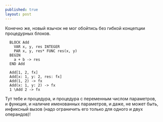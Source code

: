 ```yaml
---
published: true
layout: post
---
```

Конечно же, новый язычок не мог обойтись без гибкой концепции процедурных блоков. 

````
  BLOCK Add 
  	VAR x, y, res INTEGER
  	PAR x, y, res* FUNC res(x, y) 
  BEGIN
  	a + b -> res
  END Add
  
  Add[1, 2, fx]
  Add[x: 1, y: 2, res: fx]
  Add(1, 2) -> fx
  Add(x: 1, y: 2) -> fx
  1 \Add 2 -> fx
````

Тут тебе и процедура, и процедура с переменным числом параметров, и функция, и наличие именованных параметров, и даже, не может быть, инфиксный вызов (надо ограничить его только для одного и двух операндов)!
